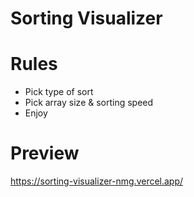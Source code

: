 # Sorting Visualizer

# Rules 
- Pick type of sort
- Pick array size & sorting speed
- Enjoy
# Preview
https://sorting-visualizer-nmg.vercel.app/
